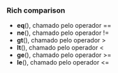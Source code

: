 ### Rich comparison

-    __eq__(), chamado pelo operador ==
-    __ne__(), chamado pelo operador !=
-    __gt__(), chamado pelo operador >
-    __lt__(), chamado pelo operador <
-    __ge__(), chamado pelo operador >=
-    __le__(), chamado pelo operador <=
